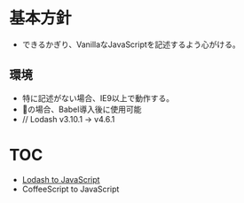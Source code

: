 
# 基本方針

- できるかぎり、VanillaなJavaScriptを記述するよう心がける。

## 環境

- 特に記述がない場合、IE9以上で動作する。
- :construction:の場合、Babel導入後に使用可能
- // Lodash v3.10.1 -> v4.6.1


# TOC

- [Lodash to JavaScript](cs2es.md)
- CoffeeScript to JavaScript
